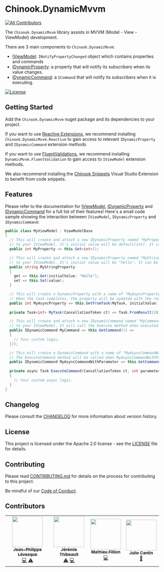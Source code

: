 ﻿# Chinook.DynamicMvvm
<!-- ALL-CONTRIBUTORS-BADGE:START - Do not remove or modify this section -->
[![All Contributors](https://img.shields.io/badge/all_contributors-3-orange.svg?style=flat-square)](#contributors-)
<!-- ALL-CONTRIBUTORS-BADGE:END -->

The `Chinook.DynamicMvvm` library assists in MVVM (Model - View - ViewModel) development.

There are 3 main components to `Chinook.DynamicMvvm`:

* [IViewModel](src/DynamicMvvm.Abstractions/ViewModel/IViewModel.md): `INotifyPropertyChanged` object which contains properties and commands
* [IDynamicProperty](src/DynamicMvvm.Abstractions/Property/IDynamicProperty.md): a property that will notify its subscribers when its value changes.
* [IDynamicCommand](src/DynamicMvvm.Abstractions/Command/IDynamicCommand.md): a `ICommand` that will notify its subscribers when it is executing.

[![License](https://img.shields.io/badge/License-Apache%202.0-blue.svg)](LICENSE)

## Getting Started

Add the `Chinook.DynamicMvvm` nuget package and its dependencies to your project.

If you want to use [Reactive Extensions](https://github.com/dotnet/reactive), we recommend installing `Chinook.DynamicMvvm.Reactive` to gain access to relevant `IDynamicProperty` and `IDynamicCommand` extension methods

If you want to use [FluentValidations](https://fluentvalidation.net/), we recommend installing `DynamicMvvm.FluentValidation` to gain access to `IViewModel` extension methods.

We also recommend installing the [Chinook Snippets](https://marketplace.visualstudio.com/items?itemName=nventivecorp.ChinookSnippets) Visual Studio Extension to benefit from code snippets.

## Features

Please refer to the documentation for [IViewModel](src/DynamicMvvm.Abstractions/ViewModel/IViewModel.md#Features), [IDynamicProperty](src/DynamicMvvm.Abstractions/Property/IDynamicProperty.md#Features) and [IDynamicCommand](src/DynamicMvvm.Abstractions/Command/IDynamicCommand.md#Features) for a full list of their features! Here's a small code sample showing the interaction between `IViewModel`, `IDynamicProperty` and `IDynamicCommand`:

```csharp
public class MyViewModel : ViewModelBase
{
  // This will create and attach a new IDynamicProperty named "MyProperty"
  // to your IViewModel. It's initial value will be default(int). It cannot be bound two-way.
  public int MyProperty => this.Get<int>();

  // This will create and attach a new IDynamicProperty named "MyStringProperty"
  // to your IViewModel. It's initial value will be "hello". It can be bound two-way.
  public string MyStringProperty
  {
    get => this.Get(initialValue: "hello");
    set => this.Set(value);
  }

  // This will create a DynamicProperty with a name of "MyAsyncProperty" and an initial value of 10.
  // When the task completes, the property will be updated with the result and will notify all its subscribers.
  public int MyAsyncProperty => this.GetFromTask(MyTask, initialValue: 10);
  
  private Task<int> MyTask(CancellationToken ct) => Task.FromResult(20);

  // This will create and attach a new IDynamicCommand named "MyCommand"
  // to your IViewModel. It will call the Execute method when executed.
  public IDynamicCommand MyCommand => this.GetCommand(() => 
  {
    // Your custom logic.
  }));

  // This will create a DynamicCommand with a name of "MyAsyncCommandWithParameter".
  // The ExecuteCommand method will be called when MyAsyncCommandWithParameter is being executed.
  public IDynamicCommand MyAsyncCommandWithParameter => this.GetCommandFromTask<int>(ExecuteCommand);
  
  private async Task ExecuteCommand(CancellationToken ct, int parameter)
  {
    // Your custom async logic.
  }
}
```

## Changelog

Please consult the [CHANGELOG](CHANGELOG.md) for more information about version
history.

## License

This project is licensed under the Apache 2.0 license - see the
[LICENSE](LICENSE) file for details.

## Contributing

Please read [CONTRIBUTING.md](CONTRIBUTING.md) for details on the process for
contributing to this project.

Be mindful of our [Code of Conduct](CODE_OF_CONDUCT.md).

## Contributors

<!-- ALL-CONTRIBUTORS-LIST:START - Do not remove or modify this section -->
<!-- prettier-ignore-start -->
<!-- markdownlint-disable -->
<table>
  <tr>
    <td align="center"><a href="https://github.com/jeanplevesque"><img src="https://avatars3.githubusercontent.com/u/39710855?v=4" width="100px;" alt=""/><br /><sub><b>Jean-Philippe Lévesque</b></sub></a><br /><a href="https://github.com/nventive/Chinook.DynamicMvvm/commits?author=jeanplevesque" title="Code">💻</a> <a href="https://github.com/nventive/Chinook.DynamicMvvm/commits?author=jeanplevesque" title="Tests">⚠️</a></td>
    <td align="center"><a href="https://github.com/jeremiethibeault"><img src="https://avatars3.githubusercontent.com/u/5444226?v=4" width="100px;" alt=""/><br /><sub><b>Jérémie Thibeault</b></sub></a><br /><a href="https://github.com/nventive/Chinook.DynamicMvvm/commits?author=jeremiethibeault" title="Tests">⚠️</a> <a href="https://github.com/nventive/Chinook.DynamicMvvm/commits?author=jeremiethibeault" title="Code">💻</a></td>
    <td align="center"><a href="https://github.com/MatFillion"><img src="https://avatars0.githubusercontent.com/u/7029537?v=4" width="100px;" alt=""/><br /><sub><b>Mathieu Fillion</b></sub></a><br /><a href="https://github.com/nventive/Chinook.DynamicMvvm/commits?author=MatFillion" title="Code">💻</a></td>
    <td align="center"><a href="https://github.com/jcantin-nventive"><img src="https://avatars0.githubusercontent.com/u/43351943?v=4" width="100px;" alt=""/><br /><sub><b>Julie Cantin</b></sub></a><br /><a href="https://github.com/nventive/Chinook.DynamicMvvm/commits?author=jcantin-nventive" title="doc">📖</a></td>
  </tr>
</table>

<!-- markdownlint-enable -->
<!-- prettier-ignore-end -->
<!-- ALL-CONTRIBUTORS-LIST:END -->
<!-- ALL-CONTRIBUTORS-LIST:END -->
